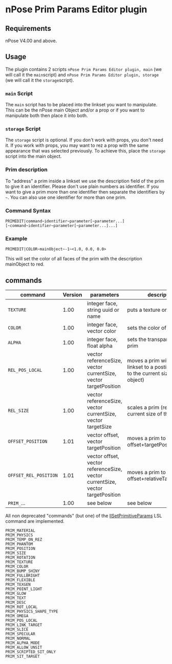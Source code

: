 # nPose Prim Params Editor plugin

## Requirements
nPose V4.00 and above.

## Usage
The plugin contains 2 scripts `nPose Prim Params Editor plugin, main` (we will call it the `main`script) and `nPose Prim Params Editor plugin, storage` (we will call it the `storage`script).
### `main` Script
The `main` script has to be placed into the linkset you want to manipulate. This can be the nPose main Object and/or a prop or if you want to manipulate both then place it into both.
### `storage` Script
The `storage` script is optional. If you don't work with props, you don't need it. If you work with props, you may want to rez a prop with the same appearance that was selected previously. To achieve this, place the `storage` script into the main object.
### Prim description
To "address" a prim inside a linkset we use the description field of the prim to give it an identifier. Please don't use plain numbers as identifier. If you want to give a prim more than one identifier then separate the identifiers by `~`. You can also use one identifier for more than one prim.
### Command Syntax
```
PRIMEDIT|command~identifier~parameter[~parameter...][~command~identifier~parameter[~parameter...]...]
```
### Example
```
PRIMEDIT|COLOR~mainObject~-1~<1.0, 0.0, 0.0>
```
This will set the color of all faces of the prim with the description mainObject to red.

## commands
| command               | Version | parameters                                                                     | description |
| --------------------- | ------- | ------------------------------------------------------------------------------ | ----------- |
| `TEXTURE`             | 1.00    | integer face, string uuid or name                                              | puts a texture onto the prim |
| `COLOR`               | 1.00    | integer face, vector color                                                     | sets the color of a prim |
| `ALPHA`               | 1.00    | integer face, float alpha                                                      | sets the transparency of a prim |
| `REL_POS_LOCAL`       | 1.00    | vector referenceSize, vector currentSize, vector targetPosition                | moves a prim within the linkset to a postion (relative to the current size of the object) |
| `REL_SIZE`            | 1.00    | vector referenceSize, vector currentSize, vector targetSize                    | scales a prim (relative to the current size of the object) |
| `OFFSET_POSITION`     | 1.01    | vector offset, vector targetPosition                                           | moves a prim to offset+targetPosition |
| `OFFSET_REL_POSITION` | 1.01    | vector offset, vector referenceSize, vector currentSize, vector targetPosition | moves a prim to offset+relativeTargetPosition |
| `PRIM_`...            | 1.00    | see below                                                                      | see below |

All non deprecated "commands" (but one) of the [llSetPrimitiveParams](http://wiki.secondlife.com/wiki/LlSetPrimitiveParams) LSL command are implemented.
```
PRIM_MATERIAL
PRIM_PHYSICS
PRIM_TEMP_ON_REZ
PRIM_PHANTOM
PRIM_POSITION
PRIM_SIZE
PRIM_ROTATION
PRIM_TEXTURE
PRIM_COLOR
PRIM_BUMP_SHINY
PRIM_FULLBRIGHT
PRIM_FLEXIBLE
PRIM_TEXGEN
PRIM_POINT_LIGHT
PRIM_GLOW
PRIM_TEXT
PRIM_DESC
PRIM_ROT_LOCAL
PRIM_PHYSICS_SHAPE_TYPE
PRIM_OMEGA
PRIM_POS_LOCAL
PRIM_LINK_TARGET
PRIM_SLICE
PRIM_SPECULAR
PRIM_NORMAL
PRIM_ALPHA_MODE
PRIM_ALLOW_UNSIT
PRIM_SCRIPTED_SIT_ONLY
PRIM_SIT_TARGET
```

 
